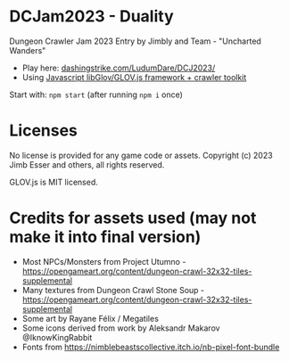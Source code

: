 DCJam2023 - Duality
============================

Dungeon Crawler Jam 2023 Entry by Jimbly and Team - "Uncharted Wanders"

* Play here: [dashingstrike.com/LudumDare/DCJ2023/](http://www.dashingstrike.com/LudumDare/DCJ2023/)
* Using [Javascript libGlov/GLOV.js framework + crawler toolkit](https://github.com/Jimbly/glovjs/tree/crawler)

Start with: `npm start` (after running `npm i` once)

Licenses
========
No license is provided for any game code or assets.  Copyright (c) 2023 Jimb Esser and others, all rights reserved.

GLOV.js is MIT licensed.


Credits for assets used (may not make it into final version)
============================================================

* Most NPCs/Monsters from Project Utumno - https://opengameart.org/content/dungeon-crawl-32x32-tiles-supplemental
* Many textures from Dungeon Crawl Stone Soup - https://opengameart.org/content/dungeon-crawl-32x32-tiles-supplemental
* Some art by Rayane Félix / Megatiles
* Some icons derived from work by Aleksandr Makarov @IknowKingRabbit
* Fonts from https://nimblebeastscollective.itch.io/nb-pixel-font-bundle
